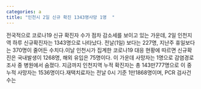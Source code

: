 ```yaml
---
categories: a
title: "인천시 2일 신규 확진 1343명사망 1명  "
---
```

전국적으로 코로나19 신규 확진자 수가 점차 감소세를 보이고 있는 가운데, 2일 인천지역 하루 신규확진자는 1343명으로 나타났다. 전날(1일) 보다는 227명, 지난주 휴일보다는 370명이 줄어든 수치다.이날 인천시가 집계한 코로나19 대응 현황에 따르면 신규확진은 국내발생이 1268명, 해외 유입은 75명이다. 이 가운데 사망자는 1명으로 감염경로 조사 중 병원에서 숨졌다. 지금까지 인천지역 누적 확진자는 총 143만777명으로 이 중 누적 사망자는 1536명이다.재택치료자는 전날 0시 기준 1만1868명이며, PCR 검사건수는